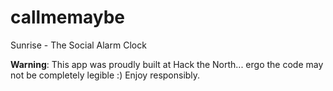 callmemaybe
===========

Sunrise - The Social Alarm Clock

__Warning__: This app was proudly built at Hack the North... ergo the code may not be completely legible :) Enjoy responsibly.
